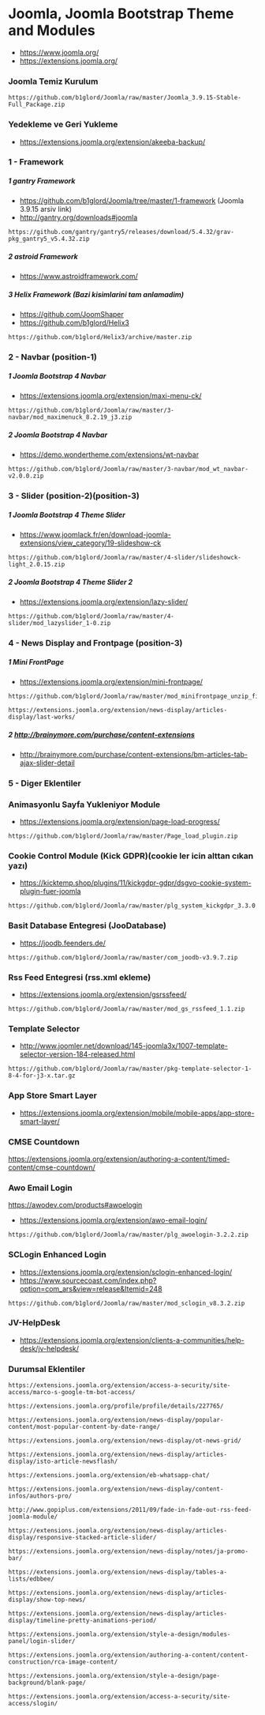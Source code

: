 # Joomla, Joomla Bootstrap Theme and Modules #
- https://www.joomla.org/
- https://extensions.joomla.org/

### Joomla Temiz Kurulum
```
https://github.com/b1glord/Joomla/raw/master/Joomla_3.9.15-Stable-Full_Package.zip
```

### Yedekleme ve Geri Yukleme
* https://extensions.joomla.org/extension/akeeba-backup/

### 1 - Framework
##### 1 gantry Framework
- https://github.com/b1glord/Joomla/tree/master/1-framework (Joomla 3.9.15 arsiv link)
- http://gantry.org/downloads#joomla
``` 
https://github.com/gantry/gantry5/releases/download/5.4.32/grav-pkg_gantry5_v5.4.32.zip 
```

##### 2 astroid Framework
- https://www.astroidframework.com/

##### 3 Helix Framework (Bazi kisimlarini tam anlamadim)
- https://github.com/JoomShaper
- https://github.com/b1glord/Helix3
``` 
https://github.com/b1glord/Helix3/archive/master.zip 
```


### 2 - Navbar (position-1)
##### 1 Joomla Bootstrap 4 Navbar 
- https://extensions.joomla.org/extension/maxi-menu-ck/ 
``` 
https://github.com/b1glord/Joomla/raw/master/3-navbar/mod_maximenuck_8.2.19_j3.zip 
```

##### 2 Joomla Bootstrap 4 Navbar
- https://demo.wondertheme.com/extensions/wt-navbar 
```
https://github.com/b1glord/Joomla/raw/master/3-navbar/mod_wt_navbar-v2.0.0.zip 
```


### 3 -  Slider (position-2)(position-3)
##### 1 Joomla Bootstrap 4 Theme Slider 
- https://www.joomlack.fr/en/download-joomla-extensions/view_category/19-slideshow-ck
```
https://github.com/b1glord/Joomla/raw/master/4-slider/slideshowck-light_2.0.15.zip 
```
 
 ##### 2 Joomla Bootstrap 4 Theme Slider 2 
- https://extensions.joomla.org/extension/lazy-slider/ 
```
https://github.com/b1glord/Joomla/raw/master/4-slider/mod_lazyslider_1-0.zip 
```



### 4 - News Display and Frontpage (position-3)
##### 1 Mini FrontPage
- https://extensions.joomla.org/extension/mini-frontpage/
```
https://github.com/b1glord/Joomla/raw/master/mod_minifrontpage_unzip_first.zip 
```
```
https://extensions.joomla.org/extension/news-display/articles-display/last-works/
```
##### 2 http://brainymore.com/purchase/content-extensions
- http://brainymore.com/purchase/content-extensions/bm-articles-tab-ajax-slider-detail


### 5 - Diger Eklentiler
### Animasyonlu Sayfa Yukleniyor Module
- https://extensions.joomla.org/extension/page-load-progress/
```
https://github.com/b1glord/Joomla/raw/master/Page_load_plugin.zip 
```

### Cookie Control Module (Kick GDPR)(cookie ler icin alttan cıkan yazı)
- https://kicktemp.shop/plugins/11/kickgdpr-gdpr/dsgvo-cookie-system-plugin-fuer-joomla
``` 
https://github.com/b1glord/Joomla/raw/master/plg_system_kickgdpr_3.3.0.zip 
```

### Basit Database Entegresi (JooDatabase)
- https://joodb.feenders.de/
``` 
https://github.com/b1glord/Joomla/raw/master/com_joodb-v3.9.7.zip 
```
 
### Rss Feed Entegresi (rss.xml ekleme)
- https://extensions.joomla.org/extension/gsrssfeed/
```
https://github.com/b1glord/Joomla/raw/master/mod_gs_rssfeed_1.1.zip
```

### Template Selector 
- http://www.joomler.net/download/145-joomla3x/1007-template-selector-version-184-released.html
```
https://github.com/b1glord/Joomla/raw/master/pkg-template-selector-1-8-4-for-j3-x.tar.gz
```

### App Store Smart Layer
- https://extensions.joomla.org/extension/mobile/mobile-apps/app-store-smart-layer/

### CMSE Countdown
https://extensions.joomla.org/extension/authoring-a-content/timed-content/cmse-countdown/

### Awo Email Login
https://awodev.com/products#awoelogin
- https://extensions.joomla.org/extension/awo-email-login/
```
https://github.com/b1glord/Joomla/raw/master/plg_awoelogin-3.2.2.zip
```

### SCLogin Enhanced Login
- https://extensions.joomla.org/extension/sclogin-enhanced-login/
- https://www.sourcecoast.com/index.php?option=com_ars&view=release&Itemid=248
``` 
https://github.com/b1glord/Joomla/raw/master/mod_sclogin_v8.3.2.zip
```

### JV-HelpDesk
- https://extensions.joomla.org/extension/clients-a-communities/help-desk/jv-helpdesk/


### Durumsal Eklentiler
```
https://extensions.joomla.org/extension/access-a-security/site-access/marco-s-google-tm-bot-access/
```
```
https://extensions.joomla.org/profile/profile/details/227765/
```
```
https://extensions.joomla.org/extension/news-display/popular-content/most-popular-content-by-date-range/
```
```
https://extensions.joomla.org/extension/news-display/ot-news-grid/
```
```
https://extensions.joomla.org/extension/news-display/articles-display/isto-article-newsflash/
```
```
https://extensions.joomla.org/extension/eb-whatsapp-chat/
```
```
https://extensions.joomla.org/extension/news-display/content-infos/authors-pro/
```
```
http://www.gopiplus.com/extensions/2011/09/fade-in-fade-out-rss-feed-joomla-module/
```
```
https://extensions.joomla.org/extension/news-display/articles-display/responsive-stacked-article-slider/
```
```
https://extensions.joomla.org/extension/news-display/notes/ja-promo-bar/
```
```
https://extensions.joomla.org/extension/news-display/tables-a-lists/edbbee/
```
```
https://extensions.joomla.org/extension/news-display/articles-display/show-top-news/
```
```
https://extensions.joomla.org/extension/news-display/articles-display/timeline-pretty-animations-period/
```
```
https://extensions.joomla.org/extension/style-a-design/modules-panel/login-slider/
```
```
https://extensions.joomla.org/extension/authoring-a-content/content-construction/rca-image-content/
```
```
https://extensions.joomla.org/extension/style-a-design/page-background/blank-page/
```
```
https://extensions.joomla.org/extension/access-a-security/site-access/slogin/
```
